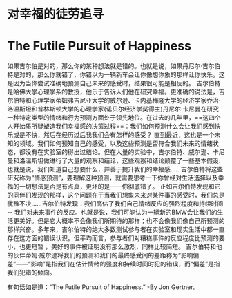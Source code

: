 # 对幸福的徒劳追寻  
# The Futile Pursuit of Happiness

如果吉尔伯是对的，那么你的某种想法就是错的。也就是说，如果丹尼尔·吉尔伯特是对的，那么你就错了，你错以为一辆新车会让你像想你象的那样让你快乐。这是因为当你尝试准确地预测自己未来的感受时，结果很可能是相反的。
吉尔伯特是哈佛大学心理学系的教授，他乐于告诉人们他在研究幸福。更准确的说法是，吉尔伯特和心理学家蒂姆弗吉尼亚大学的威尔逊、卡内基梅隆大学的经济学家乔治·洛温斯坦和普林斯顿大学的心理学家(诺贝尔经济学奖得主)丹尼尔·卡尼曼在研究一种特定类型的情绪和行为预测方面处于领先地位。在过去的几年里，==这四个人开始质所疑塑造我们幸福感的决策过程==：我们如何预测什么会让我们感到快乐或是不快，然后在经历过后我我们会有怎样的感受？
直到最近，这也是一个未知的领域。我们如何预知自己的感受，以及这些预测是否符合我们未来的情绪状态，都没有在实验室的得出过结论。但在大量的实验中，吉尔伯特、威尔逊、卡尼曼和洛温斯坦做进行了大量的观察和结论，这些观察和结论颠覆了一些基本假设:也就是说，我们知道自己想要什么，并善于提升我们的幸福感……吉尔伯特将这些研究称为“情感预测”，要理解这种预测，就需要思考一下你曾经对生活选择以及幸福的一切想法是否是有点真，更坏的是——你彻底错了。
正如吉尔伯特发现和它的同伴们发现的那样，这个问题在于当我们想象未来对某件事的感受时，我们总是犹豫不决……吉尔伯特发现：我们高估了我们自己情绪反应的强烈程度和持续时间 -- 我们对未来事件的反应。也就是说，我们可能认为一辆新的BMW会让我们的生活更美好。但是它大概率不会像我们所期待的那样；也不会像我们像自己所预测的那样兴奋。多年来，吉尔伯特的绝大多数测试参与者在实验室和现实生活中都一直存在这方面的错误认识。但平均而言，参与者们对糟糕事件的反应程度比预测的要小，也更短暂 ，美好的事件被证明没有那么激烈，同样比较简短。
吉尔伯特和他的伙伴蒂姆·威尔逊将我们的预测和我们的最终感受间的差距称为“影响偏差”——“影响”是指我们在估计情绪的强度和持续时间时犯的错误，而“偏差”是指我们犯错的倾向。

有句话如是道：“The Futile Pursuit of Happiness.”   -By Jon Gertner。